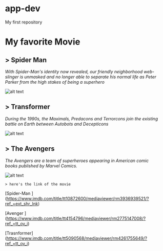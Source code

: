 # app-dev
My first repository

  # My favorite Movie 

  ## > Spider Man
  *With Spider-Man's identity now revealed, our friendly neighborhood web-slinger is unmasked and no longer able to separate his normal life as Peter Parker from the        high stakes of being a superhero*
  
  ![alt text](https://m.media-amazon.com/images/M/MV5BNDMyYTc5ZjYtZTUyNC00MDgxLWE1YTctNGUzOTkxNGE4NjAzXkEyXkFqcGdeQXVyODc0OTEyNDU@._V1_.jpg)
  
  ## > Transformer
  *During the 1990s, the Maximals, Predacons and Terrorcons join the existing battle on Earth between Autobots and Decepticons*
  
  ![alt text](https://cinematichive.files.wordpress.com/2021/06/transformers_rise-of-the-beasts_beast-wars_paramount_.jpg?w=1500)
  
  ## > The Avengers 
  *The Avengers are a team of superheroes appearing in American comic books published by Marvel Comics.*
  
  ![alt text](https://images.moviesanywhere.com/4677177f6f0595289bc3e767e7b47459/1d6c6c73-ab1e-4453-969c-6a4e965ebb37.jpg)
  
    > here's the link of the movie 
    
   [Spider-Man ] (https://www.imdb.com/title/tt10872600/mediaviewer/rm3936939521/?ref_=ext_shr_lnk)
   
   
   [Avenger ] (https://www.imdb.com/title/tt4154796/mediaviewer/rm2775147008/?ref_=tt_ov_i)
  
  
   [Trasnformer] (https://www.imdb.com/title/tt5090568/mediaviewer/rm4261755649/?ref_=tt_ov_i)

  
 
 
 
